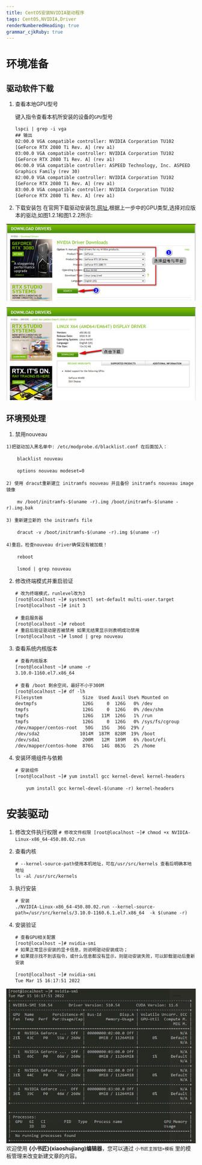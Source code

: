 ```yaml
---
title: CentOS安装NVIDIA驱动程序
tags: CentOS,NVIDIA,Driver
renderNumberedHeading: true
grammar_cjkRuby: true
---
```

# 环境准备

## 驱动软件下载

1. 查看本地GPU型号


	键入指令查看本机所安装的设备的`GPU`型号
	```
	lspci | grep -i vga
	## 输出
	02:00.0 VGA compatible controller: NVIDIA Corporation TU102 [GeForce RTX 2080 Ti Rev. A] (rev a1)
	03:00.0 VGA compatible controller: NVIDIA Corporation TU102 [GeForce RTX 2080 Ti Rev. A] (rev a1)
	06:00.0 VGA compatible controller: ASPEED Technology, Inc. ASPEED Graphics Family (rev 30)
	82:00.0 VGA compatible controller: NVIDIA Corporation TU102 [GeForce RTX 2080 Ti Rev. A] (rev a1)
	83:00.0 VGA compatible controller: NVIDIA Corporation TU102 [GeForce RTX 2080 Ti Rev. A] (rev a1)
	```
2. 下载安装包
	在官网下载驱动安装包,[网址]( https://www.nvidia.cn/Download/index.aspx?lang=en-us ),根据上一步中的GPU类型,选择对应版本的驱动,如图1.2.1和图1.2.2所示:

![图1.2.1 驱动检索](./images/1647330975844.png)


![图1.2.2 驱动下载](./images/1647330982447.png)

## 环境预处理

1. 禁用nouveau
```
1)把驱动加入黑名单中: /etc/modprobe.d/blacklist.conf 在后面加入：
 
    blacklist nouveau
 
    options nouveau modeset=0
 
2) 使用 dracut重新建立 initramfs nouveau 并且备份 initramfs nouveau image镜像
 
    mv /boot/initramfs-$(uname -r).img /boot/initramfs-$(uname -r).img.bak
 
3) 重新建立新的 the initramfs file
 
    dracut -v /boot/initramfs-$(uname -r).img $(uname -r)
 
4)重启，检查nouveau driver确保没有被加载！
 
    reboot
 
    lsmod | grep nouveau
```

2.  修改终端模式并重启验证

	```
	# 改为终端模式，runlevel改为3
	[root@localhost ~]# systemctl set-default multi-user.target
	[root@localhost ~]# init 3

	# 重启服务器
	[root@localhost ~]# reboot
	# 重启后验证驱动是否被禁用 如果无结果显示则表明成功禁用
	[root@localhost ~]# lsmod | grep nouveau
	```

3. 查看系统内核版本
	```
	# 查看内核版本
	[root@localhost ~]# uname -r
	3.10.0-1160.el7.x86_64

	# 查看 /boot 剩余空间，最好不小于300M
	[root@localhost ~]# df -lh
	Filesystem               Size  Used Avail Use% Mounted on
	devtmpfs                 126G     0  126G   0% /dev
	tmpfs                    126G     0  126G   0% /dev/shm
	tmpfs                    126G   11M  126G   1% /run
	tmpfs                    126G     0  126G   0% /sys/fs/cgroup
	/dev/mapper/centos-root   50G   15G   36G  29% /
	/dev/sda2               1014M  187M  828M  19% /boot
	/dev/sda1                200M   12M  189M   6% /boot/efi
	/dev/mapper/centos-home  876G   14G  863G   2% /home
	```
4. 安装环境组件与依赖
	```
	# 安装组件
	[root@localhost ~]# yum install gcc kernel-devel kernel-headers
	
		yum install gcc kernel-devel-$(uname -r) kernel-headers
	```
	
# 安装驱动
1. 修改文件执行权限
   `# 修改文件权限
	[root@localhost ~]# chmod +x NVIDIA-Linux-x86_64-450.80.02.run
	`
2. 查看内核
	  ```   
	# --kernel-source-path使用本机地址，可在/usr/src/kernels 查看后明确本地地址
	ls -al /usr/src/kernels
	```
3. 执行安装
	 ```
	 # 安装
	./NVIDIA-Linux-x86_64-450.80.02.run --kernel-source-path=/usr/src/kernels/3.10.0-1160.6.1.el7.x86_64  -k $(uname -r)
	 ```
 
 4. 安装验证
	 ```
	 # 查看GPU相关配置
	[root@localhost ~]# nvidia-smi
	# 如果正常显示安装的显卡信息，则说明驱动安装成功； 
	# 如果提示找不到该指令，或什么信息都没有显示，则驱动安装失败，可以卸载驱动后重新安装

	[root@localhost ~]# nvidia-smi
	Tue Mar 15 16:17:51 2022

	 ```
 ![enter description here](./images/1647332866859.png)
欢迎使用 **{小书匠}(xiaoshujiang)编辑器**，您可以通过 `小书匠主按钮>模板` 里的模板管理来改变新建文章的内容。
